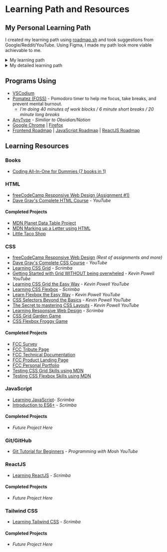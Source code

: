 # Learning Path and Resources

## My Personal Learning Path

I created my learning path using [roadmap.sh](https://roadmap.sh/) and took suggestions from Google/Reddit/YouTube. Using Figma, I made my path look more viable achievable to me.

<details>
    <summary>My learning path</summary>
        <p style="font-size: 12">Path last updated: 8/24/24</p>
        <img src="https://github.com/kylecreate/100DaysOfCode/blob/main/imgs/LearningPath.png" alt="Personal Learning roadmap" title="Personal Learning roadmap">
</details>
<details>
    <summary>My detailed learning path</summary>
        <p style="font-size: 12">Path last updated: 8/24/24</p>
        <img src="https://github.com/kylecreate/100DaysOfCode/blob/main/imgs/DetailedLearningPath.png" alt="Detailed learning path" title="Personal detailed learning path">
</details>

## Programs Using
* [VSCodium](https://vscodium.com/)
* [Pomatez (FOSS)](https://github.com/zidoro/pomatez) - Pomodoro timer to help me focus, take breaks, and prevent mental burnout.
    * <i>I'm doing 40 minutes of work blocks / 6 minute short breaks / 20 minute long breaks</i>
* [AnyType](https://anytype.io/) - *Similiar to Obsidian/Notion*
* [Google Chrome](https://www.google.com/chrome/) | [Firefox](https://www.mozilla.org/en-US/firefox/new/)
* [Frontend Roadmap](https://roadmap.sh/frontend) | [JavaScript Roadmap](https://roadmap.sh/javascript) | [ReactJS Roadmap](https://roadmap.sh/react)

## Learning Resources

### Books
* [Coding All-In-One for Dummies (7 books in 1)](https://www.dummies.com/book/technology/programming-web-design/coding/coding-all-in-one-for-dummies-281666/)

### HTML
* [freeCodeCamp Responsive Web Design (Assignment #1)](https://www.freecodecamp.org/learn/2022/responsive-web-design/)
* [Dave Gray's Complete HTML Course](https://www.youtube.com/watch?v=mJgBOIoGihA) - <i>YouTube</i>
#### Completed Projects
* [MDN Planet Data Table Project](https://developer.mozilla.org/en-US/docs/Learn/HTML/Tables/Structuring_planet_data)
* [MDN Marking up a Letter using HTML](https://developer.mozilla.org/en-US/docs/Learn/HTML/Introduction_to_HTML/Marking_up_a_letter)
* [Little Taco Shop](https://github.com/kylecreate/LTS)

### CSS
* [freeCodeCamp Responsive Web Design](https://www.freecodecamp.org/learn/2022/responsive-web-design/) <i>(Rest of assignments and more)</i>
* [Dave Gray's Complete CSS Course](https://www.youtube.com/watch?v=n4R2E7O-Ngo) - <i>YouTube</i>
* [Learning CSS Grid](https://v2.scrimba.com/learn-css-grid-c02k) - <i>Scrimba</i>
* [Getting Started with Grid WITHOUT being overwheled](https://www.youtube.com/watch?v=8QSqwbSztnA) - <i>Kevin Powell YouTube</i>
* [Learning CSS Grid the Easy Way](https://www.youtube.com/watch?v=rg7Fvvl3taU) - <i>Kevin Powell YouTube</i>
* [Learning CSS Flexbox](https://v2.scrimba.com/learn-flexbox-c0k) - <i>Scrimba</i>
* [Learn Flexbox the Easy Way](https://www.youtube.com/watch?v=u044iM9xsWU) - <i>Kevin Powell YouTube</i>
* [CSS Selectors Beyond the Basics](https://www.youtube.com/watch?v=a69OMEJXaJo) - <i>Kevin Powell YouTube</i>
* [The Secret to mastering CSS Layouts](https://www.youtube.com/watch?v=vHuSz4fRM88) - <i>Kevin Powell YouTube</i>
* [Learning Responsive Web Design](https://v2.scrimba.com/learn-responsive-web-design-c029) - <i>Scrimba</i>
* [CSS Grid Garden Game](https://cssgridgarden.com/)
* [CSS Flexbox Froggy Game](https://flexboxfroggy.com/)
#### Completed Projects
* [FCC Survey](https://github.com/kylecreate/FCC-Survey)
* [FCC Tribute Page](https://github.com/kylecreate/FCC-Tribute)
* [FCC Technical Documentation](https://github.com/kylecreate/FCC-TechDoc)
* [FCC Product Landing Page](https://github.com/kylecreate/FCC-ProductLanding)
* [FCC Personal Portfolio](https://github.com/kylecreate/FCC-Portfolio)
* [Testing CSS Grid Skills using MDN](https://developer.mozilla.org/en-US/docs/Learn/CSS/CSS_layout/Grid_skills)
* [Testing CSS Flexbox Skills using MDN](https://developer.mozilla.org/en-US/docs/Learn/CSS/CSS_layout/Flexbox_skills)

### JavaScript
* [Learning JavaScript](https://v2.scrimba.com/learn-javascript-c0v)- <i>Scrimba</i>
* [Introduction to ES6+](https://v2.scrimba.com/introduction-to-es6-c0t) - <i>Scrimba</i>
#### Completed Projects
* <i>Future Project Here</i>

### Git/GitHub
* [Git Tutorial for Beginners](https://www.youtube.com/watch?v=8JJ101D3knE) - <i>Programming with Mosh YouTube</i>

### ReactJS
* [Learning ReactJS](https://v2.scrimba.com/learn-react-c0e) - <i>Scrimba</i>
#### Completed Projects
* <i>Future Project Here</i>

### Tailwind CSS
* [Learning Tailwind CSS](https://v2.scrimba.com/learn-tailwind-css-c010) - <i>Scrimba</i>
#### Completed Projects
* <i>Future Project Here</i>